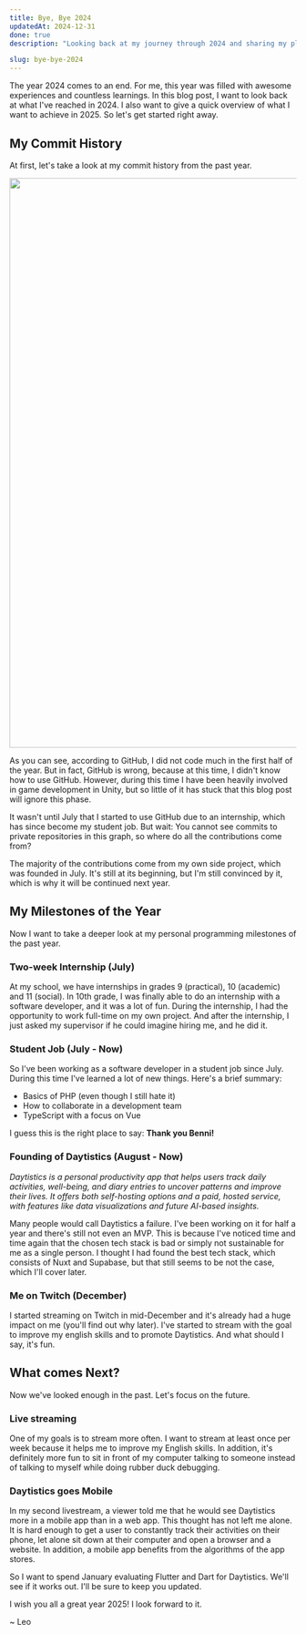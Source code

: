```yaml
---
title: Bye, Bye 2024
updatedAt: 2024-12-31
done: true
description: "Looking back at my journey through 2024 and sharing my plans for the upcoming year."

slug: bye-bye-2024
---
```


The year 2024 comes to an end. For me, this year was filled with awesome experiences and countless learnings. In this blog post, I want to look back at what I've reached in 2024. I also want to give a quick overview of what I want to achieve in 2025. So let's get started right away.

## My Commit History

At first, let's take a look at my commit history from the past year.

<img src="/media/articles   /bye-bye-2024/commit-history.png" width="1000px" />

As you can see, according to GitHub, I did not code much in the first half of the year. But in fact, GitHub is wrong, because at this time, I didn't know how to use GitHub. However, during this time I have been heavily involved in game development in Unity, but so little of it has stuck that this blog post will ignore this phase.

It wasn't until July that I started to use GitHub due to an internship, which has since become my student job. But wait: You cannot see commits to private repositories in this graph, so where do all the contributions come from?

The majority of the contributions come from my own side project, which was founded in July. It's still at its beginning, but I'm still convinced by it, which is why it will be continued next year.

## My Milestones of the Year

Now I want to take a deeper look at my personal programming milestones of the past year.

### Two-week Internship (July)

At my school, we have internships in grades 9 (practical), 10 (academic) and 11 (social). In 10th grade, I was finally able to do an internship with a software developer, and it was a lot of fun. During the internship, I had the opportunity to work full-time on my own project. And after the internship, I just asked my supervisor if he could imagine hiring me, and he did it.

### Student Job (July - Now)

So I've been working as a software developer in a student job since July. During this time I've learned a lot of new things. Here's a brief summary:

- Basics of PHP (even though I still hate it)
- How to collaborate in a development team
- TypeScript with a focus on Vue

I guess this is the right place to say: **Thank you Benni!**

### Founding of Daytistics (August - Now)

_Daytistics is a personal productivity app that helps users track daily activities, well-being, and diary entries to uncover patterns and improve their lives. It offers both self-hosting options and a paid, hosted service, with features like data visualizations and future AI-based insights._

Many people would call Daytistics a failure. I've been working on it for half a year and there's still not even an MVP. This is because I've noticed time and time again that the chosen tech stack is bad or simply not sustainable for me as a single person. I thought I had found the best tech stack, which consists of Nuxt and Supabase, but that still seems to be not the case, which I'll cover later.

### Me on Twitch (December)

I started streaming on Twitch in mid-December and it's already had a huge impact on me (you'll find out why later). I've started to stream with the goal to improve my english skills and to promote Daytistics. And what should I say, it's fun.

## What comes Next?

Now we've looked enough in the past. Let's focus on the future.

### Live streaming

One of my goals is to stream more often. I want to stream at least once per week because it helps me to improve my English skills. In addition, it's definitely more fun to sit in front of my computer talking to someone instead of talking to myself while doing rubber duck debugging.

### Daytistics goes Mobile

In my second livestream, a viewer told me that he would see Daytistics more in a mobile app than in a web app. This thought has not left me alone. It is hard enough to get a user to constantly track their activities on their phone, let alone sit down at their computer and open a browser and a website. In addition, a mobile app benefits from the algorithms of the app stores.

So I want to spend January evaluating Flutter and Dart for Daytistics. We'll see if it works out. I'll be sure to keep you updated.
<br />

I wish you all a great year 2025! I look forward to it.

~ Leo
